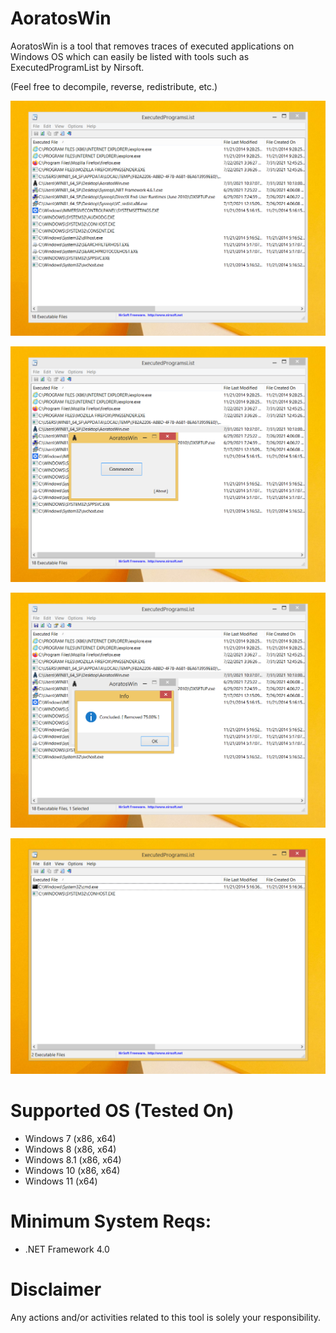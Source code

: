 # AoratosWin
AoratosWin is a tool that removes traces of executed applications on Windows OS 
which can easily be listed with tools such as ExecutedProgramList by Nirsoft.

(Feel free to decompile, reverse, redistribute, etc.)

![Step 1 Prev SS](/Screenshots/stepprev_1.png)

![Step 2 Prev SS](/Screenshots/stepprev_2.png)

![Step 3 Prev SS](/Screenshots/stepprev_3.png)

![Step 4 Prev SS](/Screenshots/stepprev_4.png)


# Supported OS (Tested On)
- Windows 7 (x86, x64)
- Windows 8 (x86, x64)
- Windows 8.1 (x86, x64)
- Windows 10 (x86, x64)
- Windows 11 (x64)

# Minimum System Reqs:
- .NET Framework 4.0

# Disclaimer
Any actions and/or activities related to this tool is solely your responsibility. 
